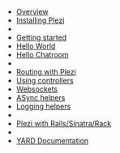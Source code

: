 * [Overview](/docs)
* [Installing Plezi](/docs/install)
* 
* [Getting started](/docs/basics)
* [Hello World](/docs/hello_world)
* [Hello Chatroom](/docs/hello_chat)
* 
* [Routing with Plezi](/docs/routes)
* [Using controllers](/docs/controllers)
* [Websockets](/docs/websockets)
* [ASync helpers](/docs/async_helpers)
* [Logging helpers](/docs/logging)
* 
* [Plezi with Rails/Sinatra/Rack](/docs/with_rack_app)
* 
* [YARD Documentation](http://www.rubydoc.info/gems/plezi)